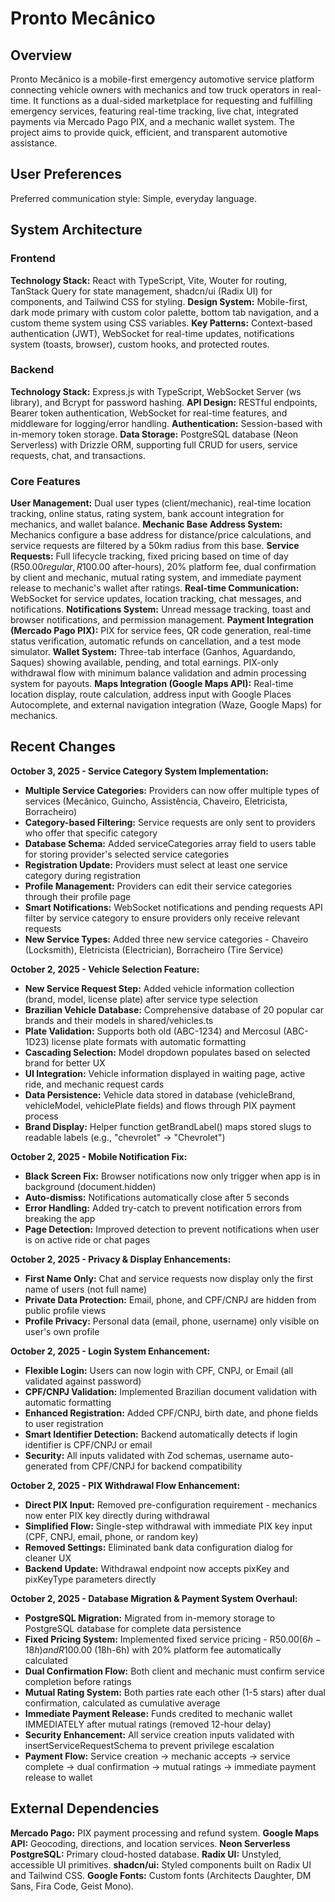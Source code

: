 # Pronto Mecânico

## Overview

Pronto Mecânico is a mobile-first emergency automotive service platform connecting vehicle owners with mechanics and tow truck operators in real-time. It functions as a dual-sided marketplace for requesting and fulfilling emergency services, featuring real-time tracking, live chat, integrated payments via Mercado Pago PIX, and a mechanic wallet system. The project aims to provide quick, efficient, and transparent automotive assistance.

## User Preferences

Preferred communication style: Simple, everyday language.

## System Architecture

### Frontend

**Technology Stack:** React with TypeScript, Vite, Wouter for routing, TanStack Query for state management, shadcn/ui (Radix UI) for components, and Tailwind CSS for styling.
**Design System:** Mobile-first, dark mode primary with custom color palette, bottom tab navigation, and a custom theme system using CSS variables.
**Key Patterns:** Context-based authentication (JWT), WebSocket for real-time updates, notifications system (toasts, browser), custom hooks, and protected routes.

### Backend

**Technology Stack:** Express.js with TypeScript, WebSocket Server (ws library), and Bcrypt for password hashing.
**API Design:** RESTful endpoints, Bearer token authentication, WebSocket for real-time features, and middleware for logging/error handling.
**Authentication:** Session-based with in-memory token storage.
**Data Storage:** PostgreSQL database (Neon Serverless) with Drizzle ORM, supporting full CRUD for users, service requests, chat, and transactions.

### Core Features

**User Management:** Dual user types (client/mechanic), real-time location tracking, online status, rating system, bank account integration for mechanics, and wallet balance.
**Mechanic Base Address System:** Mechanics configure a base address for distance/price calculations, and service requests are filtered by a 50km radius from this base.
**Service Requests:** Full lifecycle tracking, fixed pricing based on time of day (R$50.00 regular, R$100.00 after-hours), 20% platform fee, dual confirmation by client and mechanic, mutual rating system, and immediate payment release to mechanic's wallet after ratings.
**Real-time Communication:** WebSocket for service updates, location tracking, chat messages, and notifications.
**Notifications System:** Unread message tracking, toast and browser notifications, and permission management.
**Payment Integration (Mercado Pago PIX):** PIX for service fees, QR code generation, real-time status verification, automatic refunds on cancellation, and a test mode simulator.
**Wallet System:** Three-tab interface (Ganhos, Aguardando, Saques) showing available, pending, and total earnings. PIX-only withdrawal flow with minimum balance validation and admin processing system for payouts.
**Maps Integration (Google Maps API):** Real-time location display, route calculation, address input with Google Places Autocomplete, and external navigation integration (Waze, Google Maps) for mechanics.

## Recent Changes

**October 3, 2025 - Service Category System Implementation:**
- **Multiple Service Categories:** Providers can now offer multiple types of services (Mecânico, Guincho, Assistência, Chaveiro, Eletricista, Borracheiro)
- **Category-based Filtering:** Service requests are only sent to providers who offer that specific category
- **Database Schema:** Added serviceCategories array field to users table for storing provider's selected service categories
- **Registration Update:** Providers must select at least one service category during registration
- **Profile Management:** Providers can edit their service categories through their profile page
- **Smart Notifications:** WebSocket notifications and pending requests API filter by service category to ensure providers only receive relevant requests
- **New Service Types:** Added three new service categories - Chaveiro (Locksmith), Eletricista (Electrician), Borracheiro (Tire Service)

**October 2, 2025 - Vehicle Selection Feature:**
- **New Service Request Step:** Added vehicle information collection (brand, model, license plate) after service type selection
- **Brazilian Vehicle Database:** Comprehensive database of 20 popular car brands and their models in shared/vehicles.ts
- **Plate Validation:** Supports both old (ABC-1234) and Mercosul (ABC-1D23) license plate formats with automatic formatting
- **Cascading Selection:** Model dropdown populates based on selected brand for better UX
- **UI Integration:** Vehicle information displayed in waiting page, active ride, and mechanic request cards
- **Data Persistence:** Vehicle data stored in database (vehicleBrand, vehicleModel, vehiclePlate fields) and flows through PIX payment process
- **Brand Display:** Helper function getBrandLabel() maps stored slugs to readable labels (e.g., "chevrolet" → "Chevrolet")

**October 2, 2025 - Mobile Notification Fix:**
- **Black Screen Fix:** Browser notifications now only trigger when app is in background (document.hidden)
- **Auto-dismiss:** Notifications automatically close after 5 seconds
- **Error Handling:** Added try-catch to prevent notification errors from breaking the app
- **Page Detection:** Improved detection to prevent notifications when user is on active ride or chat pages

**October 2, 2025 - Privacy & Display Enhancements:**
- **First Name Only:** Chat and service requests now display only the first name of users (not full name)
- **Private Data Protection:** Email, phone, and CPF/CNPJ are hidden from public profile views
- **Profile Privacy:** Personal data (email, phone, username) only visible on user's own profile

**October 2, 2025 - Login System Enhancement:**
- **Flexible Login:** Users can now login with CPF, CNPJ, or Email (all validated against password)
- **CPF/CNPJ Validation:** Implemented Brazilian document validation with automatic formatting
- **Enhanced Registration:** Added CPF/CNPJ, birth date, and phone fields to user registration
- **Smart Identifier Detection:** Backend automatically detects if login identifier is CPF/CNPJ or email
- **Security:** All inputs validated with Zod schemas, username auto-generated from CPF/CNPJ for backend compatibility

**October 2, 2025 - PIX Withdrawal Flow Enhancement:**
- **Direct PIX Input:** Removed pre-configuration requirement - mechanics now enter PIX key directly during withdrawal
- **Simplified Flow:** Single-step withdrawal with immediate PIX key input (CPF, CNPJ, email, phone, or random key)
- **Removed Settings:** Eliminated bank data configuration dialog for cleaner UX
- **Backend Update:** Withdrawal endpoint now accepts pixKey and pixKeyType parameters directly

**October 2, 2025 - Database Migration & Payment System Overhaul:**
- **PostgreSQL Migration:** Migrated from in-memory storage to PostgreSQL database for complete data persistence
- **Fixed Pricing System:** Implemented fixed service pricing - R$50.00 (6h-18h) and R$100.00 (18h-6h) with 20% platform fee automatically calculated
- **Dual Confirmation Flow:** Both client and mechanic must confirm service completion before ratings
- **Mutual Rating System:** Both parties rate each other (1-5 stars) after dual confirmation, calculated as cumulative average
- **Immediate Payment Release:** Funds credited to mechanic wallet IMMEDIATELY after mutual ratings (removed 12-hour delay)
- **Security Enhancement:** All service creation inputs validated with insertServiceRequestSchema to prevent privilege escalation
- **Payment Flow:** Service creation → mechanic accepts → service complete → dual confirmation → mutual ratings → immediate payment release to wallet

## External Dependencies

**Mercado Pago:** PIX payment processing and refund system.
**Google Maps API:** Geocoding, directions, and location services.
**Neon Serverless PostgreSQL:** Primary cloud-hosted database.
**Radix UI:** Unstyled, accessible UI primitives.
**shadcn/ui:** Styled components built on Radix UI and Tailwind CSS.
**Google Fonts:** Custom fonts (Architects Daughter, DM Sans, Fira Code, Geist Mono).